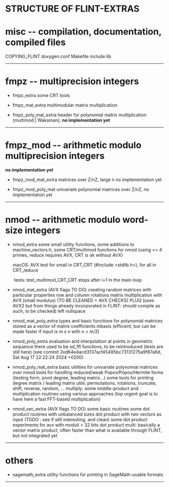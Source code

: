 STRUCTURE OF FLINT-EXTRAS
=========================

# misc -- compilation, documentation, compiled files

COPYING_FLINT
doxygen.conf
Makefile
include
lib

---

# fmpz -- multiprecision integers

- fmpz_extra
some CRT tools

- fmpz_mat_extra
multimodular matrix multiplication

- fmpz_poly_mat_extra
header for polynomial matrix multiplication (multimod | Waksman);
**no implementation yet**

---

# fmpz_mod -- arithmetic modulo multiprecision integers

**no implementation yet**

- fmpz_mod_mat_extra
matrices over Z/nZ, large n
no implementation yet

- fmpz_mod_poly_mat
univariate polynomial matrices over Z/nZ,
no implementation yet

---

# nmod -- arithmetic modulo word-size integers

- nmod_extra
  some small utility functions,
  some additions to machine_vectors.h,
  some CRT/multimod functions for nmod
     (using <= 4 primes, reduce requires AVX, CRT is ok without AVX)

  macOS: AVX test for small in CRT_CRT (#include <stdlib.h>), for all in CRT_reduce 

  ​	tests: test_multimod_CRT_CRT stops after i=1 in the main loop 

- nmod_mat_extra   (AVX flags TO DO)
creating random matrices with particular properties
row and column rotations
matrix multiplication with AVX (small modulus)  (TO BE CLEANED + AVX CHECKS)
PLUQ (uses AVX2 but from things already incorporated in FLINT: should compile as such, to be checked)
left nullspace

- nmod_mat_poly_extra
types and basic functions for polynomial matrices stored as a vector of matrix coefficients
mbasis (efficient, but can be made faster if input is m x n with n > m/2)

- nmod_poly_extra
evaluation and interpolation at points in geometric sequence
there used to be sd_fft functions, to be reintroduced (tests are still here)
   (see commit 2ed64e4acd3137acf45495bc73131275a9f87a6d, Sat Aug 17 22:22:24 2024 +0200)

- nmod_poly_mat_extra
basic utilities for univariate polynomial matrices over nmod
tools for handling reduced/weak Popov/Popov/Hermite forms (testing form, pivot degree, leading matrix...)
some tools for printing degree matrix / leading matrix
utils: permutations, rotations, truncate, shift, reverse, random, ...
multiply: some middle-product and multiplication routines using various approaches (top urgent goal is to have here a fast FFT-based multiplication)


- nmod_vec_extra   (AVX flags TO DO)
some basic routines
some dot product routines with unbalanced sizes
dot product with two vectors as input (TODO : see if still interesting, and clean)
some dot product experiments for avx with moduli > 32 bits
dot product multi: basically a vector matrix product, often faster than what is available through FLINT, but not integrated yet

---

# others

- sagemath_extra
utility functions for printing in SageMath-usable formats

---

